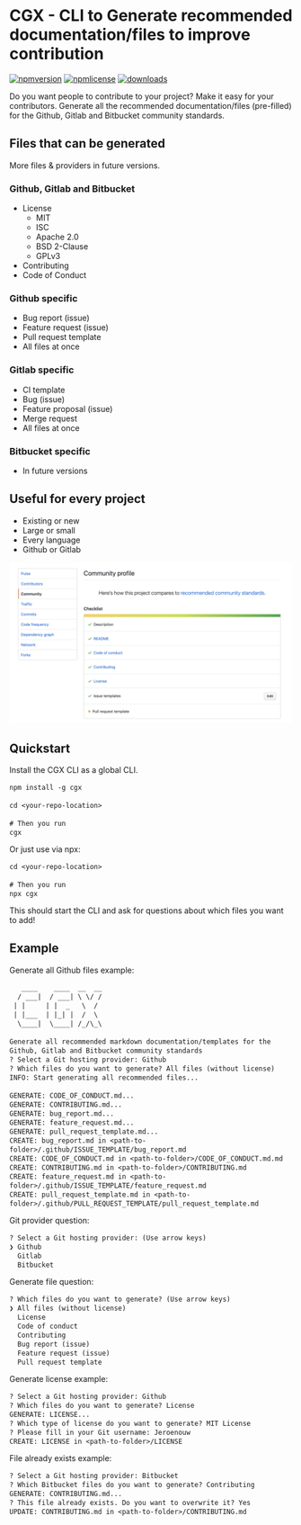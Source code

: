 # CGX - CLI to Generate recommended documentation/files to improve contribution

[![npmversion](https://img.shields.io/npm/v/cgx.svg)](https://github.com/jeroenouw/cgx)
[![npmlicense](https://img.shields.io/npm/l/cgx.svg)](https://github.com/jeroenouw/cgx/blob/master/LICENSE/)
[![downloads](https://img.shields.io/npm/dy/cgx.svg)](https://github.com/jeroenouw/cgx)

Do you want people to contribute to your project? Make it easy for your contributors. Generate all the recommended documentation/files (pre-filled) for the Github, Gitlab and Bitbucket community standards.  


## Files that can be generated
More files & providers in future versions.

### Github, Gitlab and Bitbucket
* License 
  - MIT
  - ISC
  - Apache 2.0
  - BSD 2-Clause
  - GPLv3
* Contributing
* Code of Conduct

### Github specific
* Bug report (issue)
* Feature request (issue)
* Pull request template
* All files at once

### Gitlab specific
* CI template
* Bug (issue)
* Feature proposal (issue)
* Merge request
* All files at once

### Bitbucket specific
* In future versions

## Useful for every project
* Existing or new
* Large or small
* Every language
* Github or Gitlab

![](community-score.png)

## Quickstart

Install the CGX CLI as a global CLI.

```shell
npm install -g cgx

cd <your-repo-location>

# Then you run
cgx
```

Or just use via npx:

```shell
cd <your-repo-location>

# Then you run
npx cgx
```

This should start the CLI and ask for questions about which files you want to add!

## Example

Generate all Github files example:
```shell
   ____    ____  __  __
  / ___|  / ___| \ \/ /
 | |     | |  _   \  /
 | |___  | |_| |  /  \
  \____|  \____| /_/\_\

Generate all recommended markdown documentation/templates for the Github, Gitlab and Bitbucket community standards
? Select a Git hosting provider: Github
? Which files do you want to generate? All files (without license)
INFO: Start generating all recommended files...

GENERATE: CODE_OF_CONDUCT.md...
GENERATE: CONTRIBUTING.md...
GENERATE: bug_report.md...
GENERATE: feature_request.md...
GENERATE: pull_request_template.md...
CREATE: bug_report.md in <path-to-folder>/.github/ISSUE_TEMPLATE/bug_report.md
CREATE: CODE_OF_CONDUCT.md in <path-to-folder>/CODE_OF_CONDUCT.md.md
CREATE: CONTRIBUTING.md in <path-to-folder>/CONTRIBUTING.md
CREATE: feature_request.md in <path-to-folder>/.github/ISSUE_TEMPLATE/feature_request.md
CREATE: pull_request_template.md in <path-to-folder>/.github/PULL_REQUEST_TEMPLATE/pull_request_template.md
```

Git provider question:
```shell
? Select a Git hosting provider: (Use arrow keys)
❯ Github
  Gitlab
  Bitbucket
```

Generate file question: 
```shell  
? Which files do you want to generate? (Use arrow keys)
❯ All files (without license)
  License
  Code of conduct
  Contributing
  Bug report (issue)
  Feature request (issue)
  Pull request template
```

Generate license example:  
```shell  
? Select a Git hosting provider: Github
? Which files do you want to generate? License
GENERATE: LICENSE...
? Which type of license do you want to generate? MIT License
? Please fill in your Git username: Jeroenouw
CREATE: LICENSE in <path-to-folder>/LICENSE
```

File already exists example:
```shell
? Select a Git hosting provider: Bitbucket
? Which Bitbucket files do you want to generate? Contributing
GENERATE: CONTRIBUTING.md...
? This file already exists. Do you want to overwrite it? Yes
UPDATE: CONTRIBUTING.md in <path-to-folder>/CONTRIBUTING.md
```